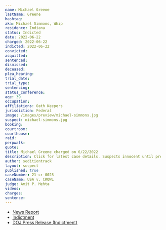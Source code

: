 ```yaml
---
name: Michael Greene
lastName: Greene
hashtag:
aka: Michael Simmons, Whip
residence: Indiana
status: Indicted
date: 2022-06-22
charged: 2022-06-22
indicted: 2022-06-22
convicted:
acquitted:
sentenced:
dismissed:
deceased:
plea_hearing:
trial_date:
trial_type:
sentencing:
status_conference:
age: 39
occupation:
affiliations: Oath Keepers
jurisdiction: Federal
image: /images/preview/michael-simmons.jpg
suspect: michael-simmons.jpg
booking:
courtroom:
courthouse:
raid:
perpwalk:
quote:
title: Michael Greene charged on 6/22/2022
description: Click for latest case details. Suspects innocent until proven guilty.
author: seditiontrack
layout: suspect
published: true
caseNumber: 21-cr-0028
caseName: USA v. CROWL
judge: Amit P. Mehta
videos:
charges:
sentence:
---
```

- [News Report](https://www.indystar.com/story/news/local/2022/06/24/oath-keeper-michael-greene-from-indianapolis-arrested-alleged-role-capitol-riot/7723352001/)
- [Indictment](https://www.justice.gov/usao-dc/case-multi-defendant/file/1515111/download)
- [DOJ Press Release (Indictment)](https://www.justice.gov/usao-dc/pr/member-oath-keepers-indicted-conspiracy-and-other-offenses-related-us-capitol-breach)
